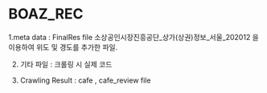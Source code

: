 # BOAZ_REC

1.meta data  : FinalRes file
  소상공인시장진흥공단_상가(상권)정보_서울_202012 을 이용하여 위도 및 경도를 추가한 파일.

2. 기타 파일 : 크롤링 시 실제 코드

3. Crawling Result : cafe , cafe_review file

